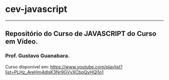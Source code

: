 # cev-javascript
---
## Repositório do Curso de JAVASCRIPT do Curso em Vídeo.
### Prof. Gustavo Guanabara.

Curso disponível em:  https://www.youtube.com/playlist?list=PLHz_AreHm4dlsK3Nr9GVvXCbpQyHQl1o1

